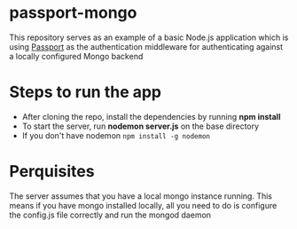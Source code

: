 passport-mongo
==============

This repository serves as an example of a basic Node.js application which is using [Passport](http://passportjs.org/) as the authentication middleware for authenticating against a locally configured Mongo backend

Steps to run the app
=====================
* After cloning the repo, install the dependencies by running **npm install**
* To start the server, run **nodemon server.js** on the base directory
* If you don't have nodemon ```npm install -g nodemon```

Perquisites
============
The server assumes that you have a local mongo instance running. This means if you have mongo installed locally, all you need to do is configure the config.js file correctly and run the mongod daemon
